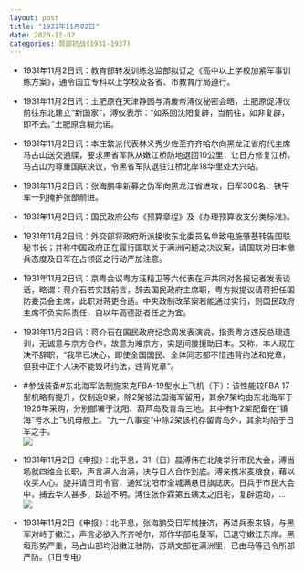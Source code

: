 ```yaml
---
layout: post
title: "1931年11月02日"
date: 2020-11-02
categories: 局部抗战(1931-1937)
---
```


<meta name="referrer" content="no-referrer" />

- 1931年11月2日讯：教育部转发训练总监部拟订之《高中以上学校加紧军事训练方案》，通令国立专科以上学校及各省、市教育厅局遵行。 

- 1931年11月2日讯：土肥原在天津静园与清废帝溥仪秘密会晤，土肥原促溥仪前往东北建立“新国家”，溥仪表示：“如系回沈阳复辟，当前往，如非复辟，即不去。”土肥原含糊允诺。 

- 1931年11月2日讯：本庄繁派代表林义秀少佐至齐齐哈尔向黑龙江省府代主席马占山送交通牒，要求黑省军队从嫩江桥防地退回10公里，让日方修复江桥。马占山为尊重国联决议，令黑省军队退驻江桥北岸18华里处大兴站。 

- 1931年11月2日讯：张海鹏率新募之伪军向黑龙江省进攻，日军300名、铁甲车一列掩护张部前进。 

- 1931年11月2日讯：国民政府公布《预算章程》及《办理预算收支分类标准》。 

- 1931年11月2日讯：外交部将政府所派接收东北委员名单致电施肇基转告国联秘书长；并称中国政府正在履行国联关于满洲问题之决议案，请国联对日本撤兵态度及日军在占领区之行动严加注意。 

- 1931年11月2日讯：京粤会议粤方汪精卫等六代表在沪共同对各报记者发表谈话，略谓：蒋介石若实践前言，辞去国民政府主席职，粤方拟提议请蒋担任国防委员会主席，此职对蒋更合适。中央政制改革案若能通过实行，则国民政府主席不负实际责任，自以年高德劭者任之为宜。 

- 1931年11月2日讯：蒋介石在国民政府纪念周发表演说，指责粤方违反总理遗训，无诚意与京方合作，故意为难京方，实是间接援助日本。又称，本人现在决不辞职，“我早已决心，即使全国国民、全体同志都不惜违背约法和党章，但我中正个人决不能毁坏约法，违背党章”。 

- #参战装备#东北海军法制施来克FBA-19型水上飞机（下）：该性能较FBA 17型机略有提升，仅制造9架，除2架被法国海军留用，其余7架均由东北海军于1926年采购，分别部署于沈阳、葫芦岛及青岛三地。其中有1-2架配备在“镇海”号水上飞机母舰上。“九一八事变“中除2架该机存留青岛外，其余均陷于日军之手。 <br/><img src="https://wx4.sinaimg.cn/large/aca367d8ly1gkaljdr95sj20go0t8di1.jpg" />

- 1931年11月2日《申报》：北平息，31（日）晨溥伟在北陵举行市民大会，溥当场就四维会长职，声言满人治满，决与日人合作到底。溥亲携米麦粮食，藉以收买人心。旋并请日司令官，通知沈阳市全城满悬日旗誌庆。日兵于市民大会中，捕去华人甚多，踪迹不明。溥住张作霖第五姨太之旧宅，复辟运动，... <br/><img src="https://wx2.sinaimg.cn/large/aca367d8ly1gkai2p5ekfj20c8090t8q.jpg" />

- 1931年11月2日《申报》：北平息，张海鹏受日军械接济，再进兵泰来镇，与黑军对峙于嫩江，声言必欲入齐齐哈尔，郑作华部屯垦军，已退守嫩江东岸。黑垣形势严重，马占山部均沿嫩江驻防，苏炳文部在满洲里，已由马等迅令所部严防。（1日专电） 

